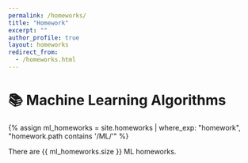 ```yaml
---
permalink: /homeworks/
title: "Homework"
excerpt: ""
author_profile: true
layout: homeworks
redirect_from:
  - /homeworks.html
---
```



# 📚 Machine Learning Algorithms

{% assign ml_homeworks = site.homeworks | where_exp: "homework", "homework.path contains '/ML/'" %}
<p>There are {{ ml_homeworks.size }} ML homeworks.</p>
